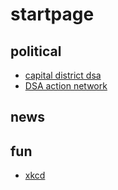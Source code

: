 # startpage

## political
* [capital district dsa](https://capitaldistrictdsa.org)
* [DSA action network](https://actionnetwork.org/groups/capital-district-dsa/manage)

## news

## fun
* [xkcd](https://xkcd.com/)
